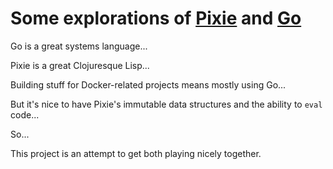 # Some explorations of [Pixie](https://github.com/pixie-lang) and [Go](https://golang.org/)

Go is a great systems language...

Pixie is a great Clojuresque Lisp...

Building stuff for Docker-related projects means mostly using Go...

But it's nice to have Pixie's immutable data structures and the ability to
`eval` code...

So...

This project is an attempt to get both playing nicely together.
